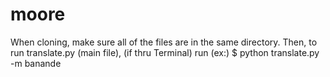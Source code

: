 # moore

When cloning, make sure all of the files are in the same directory. Then, to run translate.py (main file), (if thru Terminal) run (ex:)
  $ python translate.py -m banande
